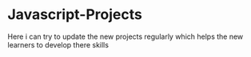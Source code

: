 # Javascript-Projects

Here i can try to update the new projects regularly which helps the new learners to develop there skills 
